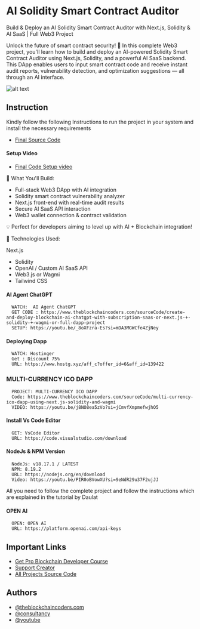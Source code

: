 # AI Solidity Smart Contract Auditor

Build & Deploy an AI Solidity Smart Contract Auditor with Next.js, Solidity & AI SaaS | Full Web3 Project

Unlock the future of smart contract security! 🚀 In this complete Web3 project, you'll learn how to build and deploy an AI-powered Solidity Smart Contract Auditor using Next.js, Solidity, and a powerful AI SaaS backend. This DApp enables users to input smart contract code and receive instant audit reports, vulnerability detection, and optimization suggestions — all through an AI interface.

![alt text](https://www.daulathussain.com/wp-content/uploads/2025/06/Build-Deploy-an-AI-Solidity-Smart-Contract-Auditor-with-Next.js-Solidity-AI-SaaS-Full-Web3-Project.jpg)

## Instruction

Kindly follow the following Instructions to run the project in your system and install the necessary requirements

- [Final Source Code](https://www.theblockchaincoders.com/sourceCode/build-and-deploy-an-ai-solidity-smart-contract-auditor-with-next.js-solidity-and-ai-saas-or-full-web3-project)

#### Setup Video

- [Final Code Setup video](https://youtu.be/4bu4Rj_9aZ0?si=3b9Oz2iGOJOZMcNP)

🔧 What You'll Build:

- Full-stack Web3 DApp with AI integration
- Solidity smart contract vulnerability analyzer
- Next.js front-end with real-time audit results
- Secure AI SaaS API interaction
- Web3 wallet connection & contract validation

💡 Perfect for developers aiming to level up with AI + Blockchain integration!

📌 Technologies Used:

Next.js

- Solidity
- OpenAI / Custom AI SaaS API
- Web3.js or Wagmi
- Tailwind CSS

#### AI Agent ChatGPT

```
  WATCH:  AI Agent ChatGPT
  GET CODE : https://www.theblockchaincoders.com/sourceCode/create-and-deploy-blockchain-ai-chatgpt-with-subscription-saas-or-next.js-+-solidity-+-wagmi-or-full-dapp-project
  SETUP: https://youtu.be/_8oXFzra-Es?si=mDA3MGWCfe4ZjNey
```

#### Deploying Dapp

```
  WATCH: Hostinger
  Get : Discount 75%
  URL: https://www.hostg.xyz/aff_c?offer_id=6&aff_id=139422
```

### MULTI-CURRENCY ICO DAPP

```
  PROJECT: MULTI-CURRENCY ICO DAPP
  Code: https://www.theblockchaincoders.com/sourceCode/multi-currency-ico-dapp-using-next.js-solidity-and-wagmi
  VIDEO: https://youtu.be/j8NO8ea5zVo?si=jCmvfXmpmefwjhO5
```

#### Install Vs Code Editor

```
  GET: VsCode Editor
  URL: https://code.visualstudio.com/download
```

#### NodeJs & NPM Version

```
  NodeJs: v18.17.1 / LATEST
  NPM: 8.19.2
  URL: https://nodejs.org/en/download
  Video: https://youtu.be/PIR0oBVowXU?si=9eNdR29u37F2ujJJ
```

All you need to follow the complete project and follow the instructions which are explained in the tutorial by Daulat

#### OPEN AI

```
  OPEN: OPEN AI
  URL: https://platform.openai.com/api-keys
```

## Important Links

- [Get Pro Blockchain Developer Course](https://www.theblockchaincoders.com/pro-nft-marketplace)
- [Support Creator](https://bit.ly/Support-Creator)
- [All Projects Source Code](https://www.theblockchaincoders.com/SourceCode)

## Authors

- [@theblockchaincoders.com](https://www.theblockchaincoders.com/)
- [@consultancy](https://www.theblockchaincoders.com/consultancy)
- [@youtube](https://www.youtube.com/@daulathussain)
